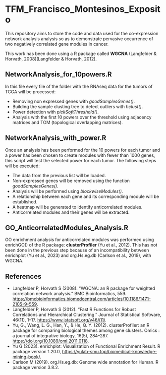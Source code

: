 # TFM_Francisco_Montesinos_Exposito

This repository aims to store the code and data used for the co-expression network analysis analysis so as to demonstrate pervasive occurrence of two negatively correlated gene modules in cancer.

This work has been done using a R package called **WGCNA** (Langfelder & Horvath, 2008)(Langfelder & Horvath, 2012).

## NetworkAnalysis_for_10powers.R

In this file every file of the folder with the RNAseq data for the tumors of TCGA will be processed:

  - Removing non expressed genes with *goodSamplesGenes()*.
  - Building the sample clusting tree to detect outliers with *hclust()*.
  - Power detection with *pickSoftThreshold()*.
  - Analysis with the first 10 powers over the threshold using adjacency matrices and TOM (topological overlapping matrices). 

## NetworkAnalysis_with_power.R

Once an analysis has been performed for the 10 powers for each tumor and a power has been chosen to create modules with fewer than 1000 genes, this script will test the selected power for each tumor. The following steps will be executed:

  - The data from the previous list will be loaded.
  - Non-expressed genes will be removed using the function *goodSamplesGenes()*.
  - Analysis will be performed using *blockwiseModules()*.
  - A relationship between each gene and its corresponding module will be established.
  - A heatmap will be generated to identify anticorrelated modules.
  - Anticorrelated modules and their genes will be extracted.

## GO_AnticorrelatedModules_Analysis.R

GO enrichment analysis for anticorrelated modules was performed using enrichGO() of the R package: **clusterProfiler** (Yu et al., 2012). This has not been done in the previous step because of an incompatibility between enrichplot (Yu et al., 2023) and org.Hs.eg.db (Carlson et al., 2019), with WGCNA.
## References

  - Langfelder P, Horvath S (2008). “WGCNA: an R package for weighted correlation network analysis.” BMC Bioinformatics, 559. https://bmcbioinformatics.biomedcentral.com/articles/10.1186/1471-2105-9-559.
  - Langfelder P, Horvath S (2012). “Fast R Functions for Robust Correlations and Hierarchical Clustering.” Journal of Statistical Software, 46(11), 1–17. https://www.jstatsoft.org/v46/i11/.
  - Yu, G., Wang, L. G., Han, Y., & He, Q. Y. (2012). clusterProfiler: an R package for comparing biological themes among gene clusters. Omics : a journal of integrative biology, 16(5), 284–287. https://doi.org/10.1089/omi.2011.0118.
  - Yu G (2023). enrichplot: Visualization of Functional Enrichment Result. R package version 1.20.0, https://yulab-smu.top/biomedical-knowledge-mining-book/.
  - Carlson M (2019). org.Hs.eg.db: Genome wide annotation for Human. R package version 3.8.2.



